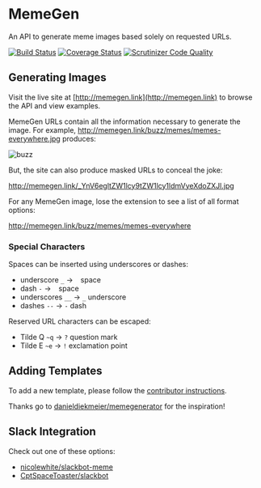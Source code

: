 # MemeGen

An API to generate meme images based solely on requested URLs.

[![Build Status](http://img.shields.io/travis/jacebrowning/memegen/master.svg)](https://travis-ci.org/jacebrowning/memegen)
[![Coverage Status](http://img.shields.io/coveralls/jacebrowning/memegen/master.svg)](https://coveralls.io/r/jacebrowning/memegen)
[![Scrutinizer Code Quality](http://img.shields.io/scrutinizer/g/jacebrowning/memegen.svg)](https://scrutinizer-ci.com/g/jacebrowning/memegen/?branch=master)

## Generating Images

Visit the live site at [http://memegen.link](http://memegen.link) to browse the API and view examples.

MemeGen URLs contain all the information necessary to generate the image. For example, http://memegen.link/buzz/memes/memes-everywhere.jpg produces:

![buzz](http://memegen.link/buzz/memes/memes-everywhere.jpg)

But, the site can also produce masked URLs to conceal the joke:

http://memegen.link/_YnV6egltZW1lcy9tZW1lcy1ldmVyeXdoZXJl.jpg

For any MemeGen image, lose the extension to see a list of all format options:

http://memegen.link/buzz/memes/memes-everywhere

### Special Characters

Spaces can be inserted using underscores or dashes:

* underscore `_` → ` ` space
* dash `-` → ` ` space
* underscores `__` → `_` underscore 
* dashes `--` → `-` dash

Reserved URL characters can be escaped:

* Tilde Q `~q` → `?` question mark
* Tilde E `~e` → `!` exclamation point

## Adding Templates 

To add a new template, please follow the [contributor instructions](CONTRIBUTING.md).

Thanks go to [danieldiekmeier/memegenerator](https://github.com/danieldiekmeier/memegenerator) for the inspiration!

## Slack Integration

Check out one of these options:

* [nicolewhite/slackbot-meme](https://github.com/nicolewhite/slackbot-meme)
* [CptSpaceToaster/slackbot](https://github.com/CptSpaceToaster/slackbot)
